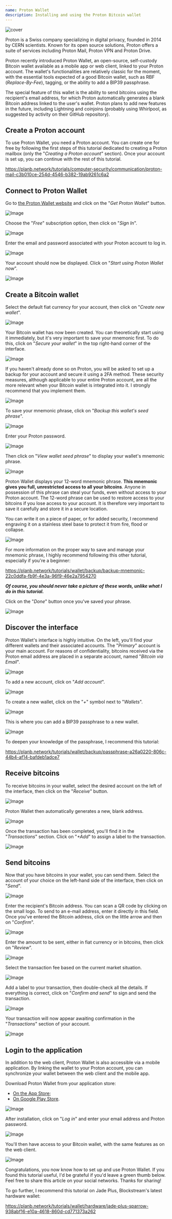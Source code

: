 ```yaml
---
name: Proton Wallet
description: Installing and using the Proton Bitcoin wallet
---
```

![cover](assets/cover.webp)

Proton is a Swiss company specializing in digital privacy, founded in 2014 by CERN scientists. Known for its open source solutions, Proton offers a suite of services including Proton Mail, Proton VPN and Proton Drive.

Proton recently introduced Proton Wallet, an open-source, self-custody Bitcoin wallet available as a mobile app or web client, linked to your Proton account. The wallet's functionalities are relatively classic for the moment, with the essential tools expected of a good Bitcoin wallet, such as RBF (*Replace-By-Fee*), tagging, or the ability to add a BIP39 passphrase.

The special feature of this wallet is the ability to send bitcoins using the recipient's email address, for which Proton automatically generates a blank Bitcoin address linked to the user's wallet. Proton plans to add new features in the future, including Lightning and coinjoins (probably using Whirlpool, as suggested by activity on their GitHub repository).

## Create a Proton account

To use Proton Wallet, you need a Proton account. You can create one for free by following the first steps of this tutorial dedicated to creating a Proton mailbox (only the "*Creating a Proton account*" section). Once your account is set up, you can continue with the rest of this tutorial.

https://planb.network/tutorials/computer-security/communication/proton-mail-c3b010ce-254d-4546-b382-19ab9261c6a2

## Connect to Proton Wallet

Go to [the Proton Wallet website](https://proton.me/wallet) and click on the "*Get Proton Wallet*" button.

![Image](assets/fr/01.webp)

Choose the "*Free*" subscription option, then click on "*Sign In*".

![Image](assets/fr/02.webp)

Enter the email and password associated with your Proton account to log in.

![Image](assets/fr/03.webp)

Your account should now be displayed. Click on "*Start using Proton Wallet now*".

![Image](assets/fr/04.webp)

## Create a Bitcoin wallet

Select the default fiat currency for your account, then click on "*Create new wallet*".

![Image](assets/fr/05.webp)

Your Bitcoin wallet has now been created. You can theoretically start using it immediately, but it's very important to save your mnemonic first. To do this, click on "*Secure your wallet*" in the top right-hand corner of the interface.

![Image](assets/fr/06.webp)

If you haven't already done so on Proton, you will be asked to set up a backup for your account and secure it using a 2FA method. These security measures, although applicable to your entire Proton account, are all the more relevant when your Bitcoin wallet is integrated into it. I strongly recommend that you implement them.

![Image](assets/fr/07.webp)

To save your mnemonic phrase, click on "*Backup this wallet's seed phrase*".

![Image](assets/fr/08.webp)

Enter your Proton password.

![Image](assets/fr/09.webp)

Then click on "*View wallet seed phrase*" to display your wallet's mnemonic phrase.

![Image](assets/fr/10.webp)

Proton Wallet displays your 12-word mnemonic phrase. **This mnemonic gives you full, unrestricted access to all your bitcoins**. Anyone in possession of this phrase can steal your funds, even without access to your Proton account. The 12-word phrase can be used to restore access to your bitcoins if you lose access to your account. It is therefore very important to save it carefully and store it in a secure location.

You can write it on a piece of paper, or for added security, I recommend engraving it on a stainless steel base to protect it from fire, flood or collapse.

![Image](assets/fr/11.webp)

For more information on the proper way to save and manage your mnemonic phrase, I highly recommend following this other tutorial, especially if you're a beginner:

https://planb.network/tutorials/wallet/backup/backup-mnemonic-22c0ddfa-fb9f-4e3a-96f9-46e2a7954270

_**Of course, you should never take a picture of these words, unlike what I do in this tutorial.**_

Click on the "*Done*" button once you've saved your phrase.

![Image](assets/fr/12.webp)

## Discover the interface

Proton Wallet's interface is highly intuitive. On the left, you'll find your different wallets and their associated accounts. The "*Primary*" account is your main account. For reasons of confidentiality, bitcoins received via the Proton email address are placed in a separate account, named "*Bitcoin via Email*".

![Image](assets/fr/13.webp)

To add a new account, click on "*Add account*".

![Image](assets/fr/14.webp)

To create a new wallet, click on the "*+*" symbol next to "*Wallets*".

![Image](assets/fr/15.webp)

This is where you can add a BIP39 passphrase to a new wallet.

![Image](assets/fr/16.webp)

To deepen your knowledge of the passphrase, I recommend this tutorial:

https://planb.network/tutorials/wallet/backup/passphrase-a26a0220-806c-44b4-af14-bafdeb1adce7

## Receive bitcoins

To receive bitcoins in your wallet, select the desired account on the left of the interface, then click on the "*Receive*" button.

![Image](assets/fr/17.webp)

Proton Wallet then automatically generates a new, blank address.

![Image](assets/fr/18.webp)

Once the transaction has been completed, you'll find it in the "*Transactions*" section. Click on "*+Add*" to assign a label to the transaction.

![Image](assets/fr/19.webp)

## Send bitcoins

Now that you have bitcoins in your wallet, you can send them. Select the account of your choice on the left-hand side of the interface, then click on "*Send*".

![Image](assets/fr/20.webp)

Enter the recipient's Bitcoin address. You can scan a QR code by clicking on the small logo. To send to an e-mail address, enter it directly in this field. Once you've entered the Bitcoin address, click on the little arrow and then on "*Confirm*".

![Image](assets/fr/21.webp)

Enter the amount to be sent, either in fiat currency or in bitcoins, then click on "*Review*".

![Image](assets/fr/22.webp)

Select the transaction fee based on the current market situation.

![Image](assets/fr/23.webp)

Add a label to your transaction, then double-check all the details. If everything is correct, click on "*Confirm and send*" to sign and send the transaction.

![Image](assets/fr/24.webp)

Your transaction will now appear awaiting confirmation in the "*Transactions*" section of your account.

![Image](assets/fr/25.webp)

## Login to the application

In addition to the web client, Proton Wallet is also accessible via a mobile application. By linking the wallet to your Proton account, you can synchronize your wallet between the web client and the mobile app.

Download Proton Wallet from your application store:


- [On the App Store](https://apps.apple.com/us/app/proton-wallet-secure-btc/id6479609548);
- [On Google Play Store](https://play.google.com/store/apps/details?id=me.proton.wallet.android).

![Image](assets/fr/26.webp)

After installation, click on "*Log in*" and enter your email address and Proton password.

![Image](assets/fr/27.webp)

You'll then have access to your Bitcoin wallet, with the same features as on the web client.

![Image](assets/fr/28.webp)

Congratulations, you now know how to set up and use Proton Wallet. If you found this tutorial useful, I'd be grateful if you'd leave a green thumb below. Feel free to share this article on your social networks. Thanks for sharing!

To go further, I recommend this tutorial on Jade Plus, Blockstream's latest hardware wallet:

https://planb.network/tutorials/wallet/hardware/jade-plus-sparrow-938abf16-e10a-4618-860d-cd771373a262
